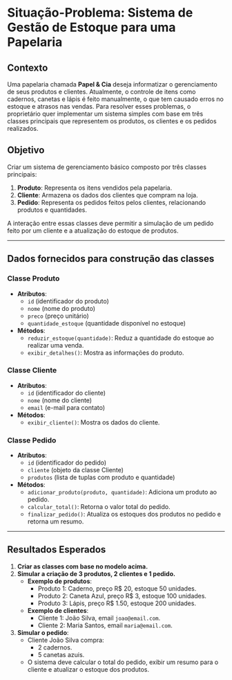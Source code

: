# Situação-Problema: Sistema de Gestão de Estoque para uma Papelaria

## Contexto
Uma papelaria chamada **Papel & Cia** deseja informatizar o gerenciamento de seus produtos e clientes. Atualmente, o controle de itens como cadernos, canetas e lápis é feito manualmente, o que tem causado erros no estoque e atrasos nas vendas. Para resolver esses problemas, o proprietário quer implementar um sistema simples com base em três classes principais que representem os produtos, os clientes e os pedidos realizados.

## Objetivo
Criar um sistema de gerenciamento básico composto por três classes principais:

1. **Produto**: Representa os itens vendidos pela papelaria.
2. **Cliente**: Armazena os dados dos clientes que compram na loja.
3. **Pedido**: Representa os pedidos feitos pelos clientes, relacionando produtos e quantidades.

A interação entre essas classes deve permitir a simulação de um pedido feito por um cliente e a atualização do estoque de produtos.

---

## Dados fornecidos para construção das classes

### Classe Produto
- **Atributos**: 
  - `id` (identificador do produto)
  - `nome` (nome do produto)
  - `preco` (preço unitário)
  - `quantidade_estoque` (quantidade disponível no estoque)
- **Métodos**:
  - `reduzir_estoque(quantidade)`: Reduz a quantidade do estoque ao realizar uma venda.
  - `exibir_detalhes()`: Mostra as informações do produto.

### Classe Cliente
- **Atributos**: 
  - `id` (identificador do cliente)
  - `nome` (nome do cliente)
  - `email` (e-mail para contato)
- **Métodos**:
  - `exibir_cliente()`: Mostra os dados do cliente.

### Classe Pedido
- **Atributos**:
  - `id` (identificador do pedido)
  - `cliente` (objeto da classe Cliente)
  - `produtos` (lista de tuplas com produto e quantidade)
- **Métodos**:
  - `adicionar_produto(produto, quantidade)`: Adiciona um produto ao pedido.
  - `calcular_total()`: Retorna o valor total do pedido.
  - `finalizar_pedido()`: Atualiza os estoques dos produtos no pedido e retorna um resumo.

---

## Resultados Esperados
1. **Criar as classes com base no modelo acima.**
2. **Simular a criação de 3 produtos, 2 clientes e 1 pedido.**
   - **Exemplo de produtos**:  
     - Produto 1: Caderno, preço R$ 20, estoque 50 unidades.
     - Produto 2: Caneta Azul, preço R$ 3, estoque 100 unidades.
     - Produto 3: Lápis, preço R$ 1.50, estoque 200 unidades.
   - **Exemplo de clientes**:
     - Cliente 1: João Silva, email `joao@email.com`.
     - Cliente 2: Maria Santos, email `maria@email.com`.
3. **Simular o pedido**:
   - Cliente João Silva compra:
     - 2 cadernos.
     - 5 canetas azuis.
   - O sistema deve calcular o total do pedido, exibir um resumo para o cliente e atualizar o estoque dos produtos.

